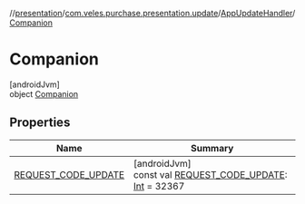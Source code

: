//[presentation](../../../../index.md)/[com.veles.purchase.presentation.update](../../index.md)/[AppUpdateHandler](../index.md)/[Companion](index.md)

# Companion

[androidJvm]\
object [Companion](index.md)

## Properties

| Name | Summary |
|---|---|
| [REQUEST_CODE_UPDATE](-r-e-q-u-e-s-t_-c-o-d-e_-u-p-d-a-t-e.md) | [androidJvm]<br>const val [REQUEST_CODE_UPDATE](-r-e-q-u-e-s-t_-c-o-d-e_-u-p-d-a-t-e.md): [Int](https://kotlinlang.org/api/latest/jvm/stdlib/kotlin/-int/index.html) = 32367 |
